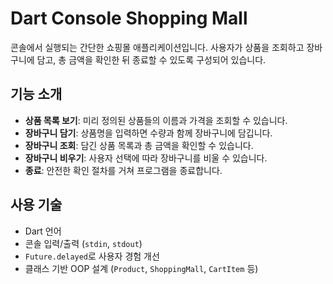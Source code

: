 #  Dart Console Shopping Mall

콘솔에서 실행되는 간단한 쇼핑몰 애플리케이션입니다. 사용자가 상품을 조회하고 장바구니에 담고, 총 금액을 확인한 뒤 종료할 수 있도록 구성되어 있습니다.

##  기능 소개

- **상품 목록 보기**: 미리 정의된 상품들의 이름과 가격을 조회할 수 있습니다.
- **장바구니 담기**: 상품명을 입력하면 수량과 함께 장바구니에 담깁니다.
- **장바구니 조회**: 담긴 상품 목록과 총 금액을 확인할 수 있습니다.
- **장바구니 비우기**: 사용자 선택에 따라 장바구니를 비울 수 있습니다.
- **종료**: 안전한 확인 절차를 거쳐 프로그램을 종료합니다.

##  사용 기술

- Dart 언어
- 콘솔 입력/출력 (`stdin`, `stdout`)
- `Future.delayed`로 사용자 경험 개선
- 클래스 기반 OOP 설계 (`Product`, `ShoppingMall`, `CartItem` 등)

